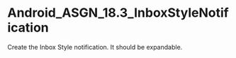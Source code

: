 # Android_ASGN_18.3_InboxStyleNotification

Create the Inbox Style notification. It should be expandable.
